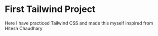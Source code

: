 # First Tailwind Project
Here I have practiced Tailwind CSS and made this myself inspired from Hitesh Chaudhary
